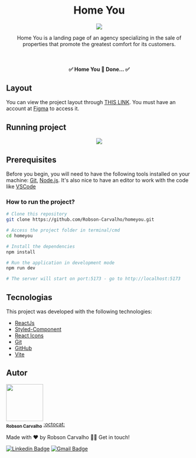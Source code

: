 <h1 align="center">Home You</h1>

<p align="center">
  <a href="https://tech-blog-fawn-xi.vercel.app/">
    <img src="http://img.shields.io/static/v1?laabel=STATUS&message=In%20Production&color=272727&style=for-the-badge"/>
  </a>
</p>

<p align="center">Home You is a landing page of an agency specializing in the sale of properties that promote the greatest comfort for its customers.</p>

<br>
<h4 align="center">
	✅  Home You 🚀 Done...  ✅
</h4>

## Layout

You can view the project layout through [THIS LINK](https://www.figma.com/file/Yb9IBH56g7T1hdIyZ3BMNO/Desafios---Codel%C3%A2ndia?node-id=88764%3A796&t=GGqPBdPgtEQp0hAA-0). You must have an account at [Figma](https://figma.com) to access it.

## Running project

<p align="center">
  <img src="https://github.com/Robson-Carvalho/homeyou/blob/main/src/images/preview-home-you.gif" />
</p>

## Prerequisites

Before you begin, you will need to have the following tools installed on your machine:
[Git](https://git-scm.com), [Node.js](https://nodejs.org/en/).
It's also nice to have an editor to work with the code like [VSCode](https://code.visualstudio.com/)

### How to run the project?

```bash
# Clone this repository
git clone https://github.com/Robson-Carvalho/homeyou.git

# Access the project folder in terminal/cmd
cd homeyou

# Install the dependencies
npm install

# Run the application in development mode
npm run dev

# The server will start on port:5173 - go to http://localhost:5173
```

## Tecnologias

This project was developed with the following technologies:

- [ReactJs](https://reactjs.org/)
- [Styled-Component](https://styled-components.com/)
- [React Icons](https://react-icons.github.io/react-icons)
- [Git](https://git-scm.com/)
- [GitHub](https://github.com/)
- [Vite](https://vitejs.dev/)

## Autor

<a href="https://github.com/Robson-Carvalho">
 <img style="border-radius="50px; src="https://avatars.githubusercontent.com/u/82351564?v=4" width="100px;" alt=""/>
 <br />
 <sub><b>Robson Carvalho</b></sub></a> <a href="https://github.com/Robson-Carvalho" title="GitHub">:octocat:</a>

Made with ❤️ by Robson Carvalho 👋🏽 Get in touch!

[![Linkedin Badge](https://img.shields.io/badge/-Robson-blue?style=flat-square&logo=Linkedin&logoColor=white&link=https://www.linkedin.com/in/devrobson/)](https://www.linkedin.com/in/devrobson/)
[![Gmail Badge](https://img.shields.io/badge/-robson73904@gmail.com-c14438?style=flat-square&logo=Gmail&logoColor=white&link=mailto:robson73904@gmail.com)](mailto:robson73904@gmail.com)
